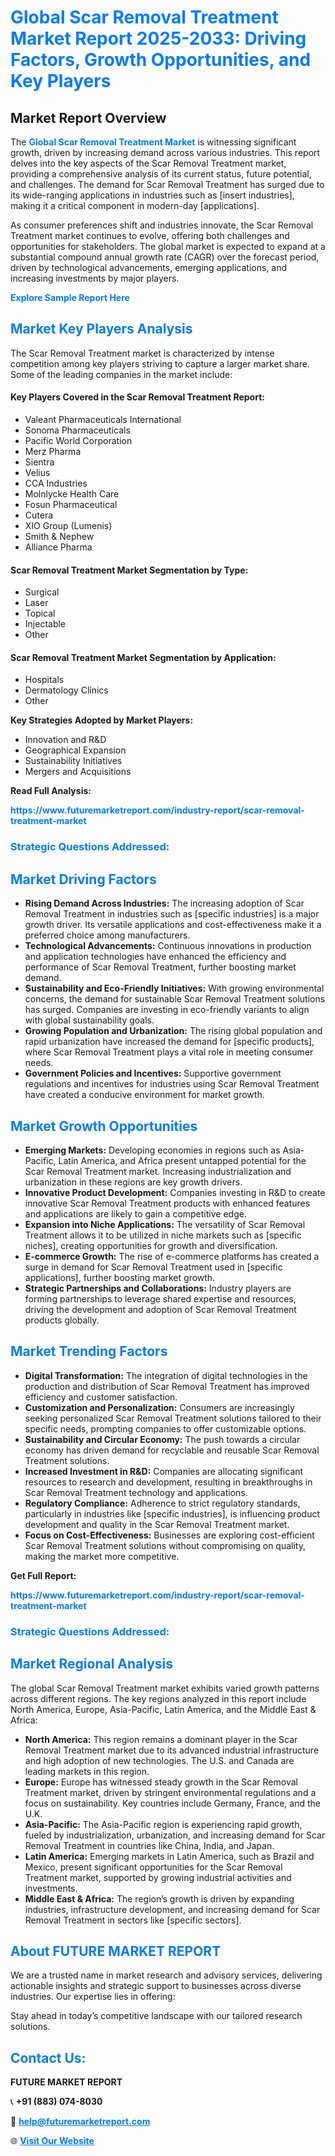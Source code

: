 <h1 style="color: #007BFF;">Global Scar Removal Treatment Market Report 2025-2033: Driving Factors, Growth Opportunities, and Key Players</h1>

<section id="overview">
<h2>Market Report Overview</h2>
<p>The <a href="https://www.futuremarketreport.com/industry-report/scar-removal-treatment-market" style="color: #007BFF; text-decoration: none;"><strong>Global Scar Removal Treatment Market</strong></a> is witnessing significant growth, driven by increasing demand across various industries. This report delves into the key aspects of the Scar Removal Treatment market, providing a comprehensive analysis of its current status, future potential, and challenges. The demand for Scar Removal Treatment has surged due to its wide-ranging applications in industries such as [insert industries], making it a critical component in modern-day [applications].</p>
<p>As consumer preferences shift and industries innovate, the Scar Removal Treatment market continues to evolve, offering both challenges and opportunities for stakeholders. The global market is expected to expand at a substantial compound annual growth rate (CAGR) over the forecast period, driven by technological advancements, emerging applications, and increasing investments by major players.</p>
</section>

<section id="overview">
<p><a href="https://www.futuremarketreport.com/request-sample/reportId=107708" style="color: #007BFF; text-decoration: none;"><strong>Explore Sample Report Here</strong></a></p>
</section>

<section id="key-players">
<h2 style="color: #007BFF;">Market Key Players Analysis</h2>
<p>The Scar Removal Treatment market is characterized by intense competition among key players striving to capture a larger market share. Some of the leading companies in the market include:</p>
<h4>Key Players Covered in the Scar Removal Treatment Report:</h4>
<ul><li>Valeant Pharmaceuticals International</li><li>Sonoma Pharmaceuticals</li><li>Pacific World Corporation</li><li>Merz Pharma</li><li>Sientra</li><li>Velius</li><li>CCA Industries</li><li>Molnlycke Health Care</li><li>Fosun Pharmaceutical</li><li>Cutera</li><li>XIO Group (Lumenis)</li><li>Smith &amp; Nephew</li><li>Alliance Pharma</li></ul>
<h4>Scar Removal Treatment Market Segmentation by Type:</h4>
<ul><li>Surgical</li><li>Laser</li><li>Topical</li><li>Injectable</li><li>Other</li></ul>

<h4>Scar Removal Treatment Market Segmentation by Application:</h4>
<ul><li>Hospitals</li><li>Dermatology Clinics</li><li>Other</li></ul>
<p><strong>Key Strategies Adopted by Market Players:</strong></p>
<ul>
<li>Innovation and R&D</li>
<li>Geographical Expansion</li>
<li>Sustainability Initiatives</li>
<li>Mergers and Acquisitions</li>
</ul>
</section>

<section>
<p><strong>Read Full Analysis: </strong></p><a href="https://www.futuremarketreport.com/industry-report/scar-removal-treatment-market" style="color: #007BFF; text-decoration: none;"><strong>https://www.futuremarketreport.com/industry-report/scar-removal-treatment-market</strong></a>
<h3 style="color: #007BFF;">Strategic Questions Addressed:</h3>
</section>

<section id="driving-factors">
<h2 style="color: #007BFF;">Market Driving Factors</h2>
<ul>
<li><strong>Rising Demand Across Industries:</strong> The increasing adoption of Scar Removal Treatment in industries such as [specific industries] is a major growth driver. Its versatile applications and cost-effectiveness make it a preferred choice among manufacturers.</li>
<li><strong>Technological Advancements:</strong> Continuous innovations in production and application technologies have enhanced the efficiency and performance of Scar Removal Treatment, further boosting market demand.</li>
<li><strong>Sustainability and Eco-Friendly Initiatives:</strong> With growing environmental concerns, the demand for sustainable Scar Removal Treatment solutions has surged. Companies are investing in eco-friendly variants to align with global sustainability goals.</li>
<li><strong>Growing Population and Urbanization:</strong> The rising global population and rapid urbanization have increased the demand for [specific products], where Scar Removal Treatment plays a vital role in meeting consumer needs.</li>
<li><strong>Government Policies and Incentives:</strong> Supportive government regulations and incentives for industries using Scar Removal Treatment have created a conducive environment for market growth.</li>
</ul>
</section>

<section id="growth-opportunities">
<h2 style="color: #007BFF;">Market Growth Opportunities</h2>
<ul>
<li><strong>Emerging Markets:</strong> Developing economies in regions such as Asia-Pacific, Latin America, and Africa present untapped potential for the Scar Removal Treatment market. Increasing industrialization and urbanization in these regions are key growth drivers.</li>
<li><strong>Innovative Product Development:</strong> Companies investing in R&D to create innovative Scar Removal Treatment products with enhanced features and applications are likely to gain a competitive edge.</li>
<li><strong>Expansion into Niche Applications:</strong> The versatility of Scar Removal Treatment allows it to be utilized in niche markets such as [specific niches], creating opportunities for growth and diversification.</li>
<li><strong>E-commerce Growth:</strong> The rise of e-commerce platforms has created a surge in demand for Scar Removal Treatment used in [specific applications], further boosting market growth.</li>
<li><strong>Strategic Partnerships and Collaborations:</strong> Industry players are forming partnerships to leverage shared expertise and resources, driving the development and adoption of Scar Removal Treatment products globally.</li>
</ul>
</section>

<section id="trending-factors">
<h2 style="color: #007BFF;">Market Trending Factors</h2>
<ul>
<li><strong>Digital Transformation:</strong> The integration of digital technologies in the production and distribution of Scar Removal Treatment has improved efficiency and customer satisfaction.</li>
<li><strong>Customization and Personalization:</strong> Consumers are increasingly seeking personalized Scar Removal Treatment solutions tailored to their specific needs, prompting companies to offer customizable options.</li>
<li><strong>Sustainability and Circular Economy:</strong> The push towards a circular economy has driven demand for recyclable and reusable Scar Removal Treatment solutions.</li>
<li><strong>Increased Investment in R&D:</strong> Companies are allocating significant resources to research and development, resulting in breakthroughs in Scar Removal Treatment technology and applications.</li>
<li><strong>Regulatory Compliance:</strong> Adherence to strict regulatory standards, particularly in industries like [specific industries], is influencing product development and quality in the Scar Removal Treatment market.</li>
<li><strong>Focus on Cost-Effectiveness:</strong> Businesses are exploring cost-efficient Scar Removal Treatment solutions without compromising on quality, making the market more competitive.</li>
</ul>
</section>

<section>
<p><strong>Get Full Report: </strong></p><a href="https://www.futuremarketreport.com/industry-report/scar-removal-treatment-market" style="color: #007BFF; text-decoration: none;"><strong>https://www.futuremarketreport.com/industry-report/scar-removal-treatment-market</strong></a>
<h3 style="color: #007BFF;">Strategic Questions Addressed:</h3>
</section>


<section id="regional-analysis">
<h2 style="color: #007BFF;">Market Regional Analysis</h2>
<p>The global Scar Removal Treatment market exhibits varied growth patterns across different regions. The key regions analyzed in this report include North America, Europe, Asia-Pacific, Latin America, and the Middle East & Africa:</p>
<ul>
<li><strong>North America:</strong> This region remains a dominant player in the Scar Removal Treatment market due to its advanced industrial infrastructure and high adoption of new technologies. The U.S. and Canada are leading markets in this region.</li>
<li><strong>Europe:</strong> Europe has witnessed steady growth in the Scar Removal Treatment market, driven by stringent environmental regulations and a focus on sustainability. Key countries include Germany, France, and the U.K.</li>
<li><strong>Asia-Pacific:</strong> The Asia-Pacific region is experiencing rapid growth, fueled by industrialization, urbanization, and increasing demand for Scar Removal Treatment in countries like China, India, and Japan.</li>
<li><strong>Latin America:</strong> Emerging markets in Latin America, such as Brazil and Mexico, present significant opportunities for the Scar Removal Treatment market, supported by growing industrial activities and investments.</li>
<li><strong>Middle East & Africa:</strong> The region’s growth is driven by expanding industries, infrastructure development, and increasing demand for Scar Removal Treatment in sectors like [specific sectors].</li>
</ul>
</section>

<footer>
<h2 style="color: #007BFF;">About FUTURE MARKET REPORT</h2>
<p>We are a trusted name in market research and advisory services, delivering actionable insights and strategic support to businesses across diverse industries. Our expertise lies in offering:</p>

<p>Stay ahead in today’s competitive landscape with our tailored research solutions.</p>

<h2 style="color: #007BFF;">Contact Us:</h2>
<p><strong>FUTURE MARKET REPORT</strong></p>
<p>📞 <strong>+91 (883) 074-8030</strong></p>
<p>📧 <strong><a href="mailto:help@futuremarketreport.com" style="color: #007BFF;">help@futuremarketreport.com</a></strong></p>
<p>🌐 <strong><a href="https://www.futuremarketreport.com/" style="color: #007BFF;">Visit Our Website</a></strong></p>
</footer>